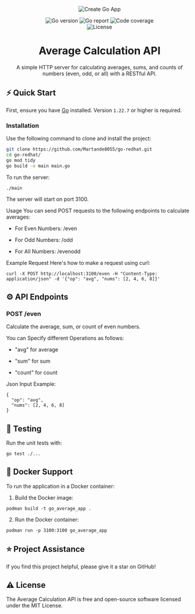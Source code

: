 <div align="center">
  
![Create Go App][repo_logo_img]
  
![Go version](https://img.shields.io/badge/Go-1.22.7+-00ADD8?style=for-the-badge&logo=go)
![Go report](https://img.shields.io/badge/Go_report-A+-success?style=for-the-badge&logo=none)
![Code coverage](https://img.shields.io/badge/code_coverage-100%25-success?style=for-the-badge&logo=none)<br/>
![License](https://img.shields.io/badge/license-MIT-red?style=for-the-badge&logo=none)

# Average Calculation API

A simple HTTP server for calculating averages, sums, and counts of numbers (even, odd, or all) with a RESTful API.

</div>

## ⚡️ Quick Start

First, ensure you have [Go](https://go.dev/doc/install) installed. Version `1.22.7` or higher is required.

### Installation

Use the following command to clone and install the project:

```bash
git clone https://github.com/Martande8055/go-redhat.git
cd go-redhat/
go mod tidy
go build -o main main.go
```

To run the server:
```
./main
```
The server will start on port 3100.

Usage
You can send POST requests to the following endpoints to calculate averages:

- For Even Numbers: /even
  
- For Odd Numbers: /odd
  
- For All Numbers: /evenodd

Example Request
Here's how to make a request using curl:

```
curl -X POST http://localhost:3100/even -H "Content-Type: application/json" -d '{"op": "avg", "nums": [2, 4, 6, 8]}'
```
## ⚙️ API Endpoints

### POST /even

Calculate the average, sum, or count of even numbers.

You can Specify different Operations as follows:

- "avg" for average

- "sum" for sum

- "count" for count

Json Input Example:

```
{
  "op": "avg",
  "nums": [2, 4, 6, 8]
}
```

## 📝 Testing

Run the unit tests with:
```
go test ./...
```

## 🚚 Docker Support

To run the application in a Docker container:

1. Build the Docker image:
```
podman build -t go_average_app .
```
2. Run the Docker container:
```
podman run -p 3100:3100 go_average_app
```

## ⭐️ Project Assistance

If you find this project helpful, please give it a star on GitHub!

## ⚠️ License

The Average Calculation API is free and open-source software licensed under the MIT License.



<!-- Repository -->

[repo_logo_img]: https://github.com/create-go-app/cli/assets/11155743/95024afc-5e3b-4d6f-8c9c-5daaa51d080d
